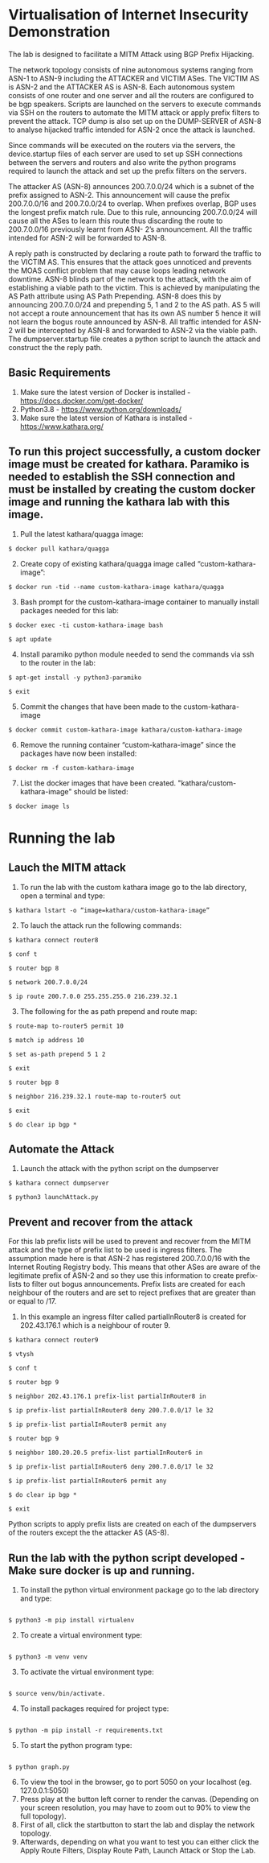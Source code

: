 # Virtualisation of Internet Insecurity Demonstration

The lab is designed to facilitate a MITM Attack using BGP Prefix Hijacking.

The network topology consists of nine autonomous systems ranging from ASN-1 to ASN-9 including the ATTACKER and VICTIM ASes. The VICTIM AS is ASN-2 and the ATTACKER AS is ASN-8. Each autonomous system consists of one router and one server and all the routers are configured to be bgp speakers. Scripts are launched on the servers to execute commands via SSH on the routers to automate the MITM attack or apply prefix filters to prevent the attack. TCP dump is also set up on the DUMP-SERVER of ASN-8 to analyse hijacked traffic intended for ASN-2 once the attack is launched.

Since commands will be executed on the routers via the servers, the device.startup files of each server are used to set up SSH connections between the servers and routers and also write the python programs required to launch the attack and set up the prefix filters on the servers.

The attacker AS (ASN-8) announces 200.7.0.0/24 which is a subnet of the prefix assigned to ASN-2. This announcement will cause the prefix 200.7.0.0/16 and 200.7.0.0/24 to overlap. When prefixes overlap, BGP uses the longest prefix match rule. Due to this rule, announcing 200.7.0.0/24 will cause all the ASes to learn this route thus discarding the route to 200.7.0.0/16 previously learnt from ASN- 2’s announcement. All the traffic intended for ASN-2 will be forwarded to ASN-8.

A reply path is constructed by declaring a route path to forward the traffic to the VICTIM AS. This ensures that the attack goes unnoticed and prevents the MOAS conflict problem that may cause loops leading network downtime. ASN-8 blinds part of the network to the attack, with the aim of establishing a viable path to the victim. This is achieved by manipulating the AS Path attribute using AS Path Prepending. ASN-8 does this by announcing 200.7.0.0/24 and prepending 5, 1 and 2 to the AS path. AS 5 will not accept a route announcement that has its own AS number 5 hence it will not learn the bogus route announced by ASN-8. All traffic intended for ASN-2 will be intercepted by ASN-8 and forwarded to ASN-2 via the viable path. The dumpserver.startup file creates a python script to launch the attack and construct the the reply path.

## Basic Requirements

1. Make sure the latest version of Docker is installed - https://docs.docker.com/get-docker/
2. Python3.8 - https://www.python.org/downloads/
3. Make sure the latest version of Kathara is installed - https://www.kathara.org/

## To run this project successfully, a custom docker image must be created for kathara. Paramiko is needed to establish the SSH connection and must be installed by creating the custom docker image and running the kathara lab with this image.

1. Pull the latest kathara/quagga image:

```
$ docker pull kathara/quagga
```

2. Create copy of existing kathara/quagga image called “custom-kathara-image”:

```
$ docker run -tid --name custom-kathara-image kathara/quagga
```

3. Bash prompt for the custom-kathara-image container to manually install packages needed for this lab:

```
$ docker exec -ti custom-kathara-image bash
```

```
$ apt update
```

4. Install paramiko python module needed to send the commands via ssh to the router in the lab:

```
$ apt-get install -y python3-paramiko
```

```
$ exit
```

5. Commit the changes that have been made to the custom-kathara- image

```
$ docker commit custom-kathara-image kathara/custom-kathara-image
```

6. Remove the running container “custom-kathara-image” since the packages have now been installed:

```
$ docker rm -f custom-kathara-image
```

7. List the docker images that have been created. "kathara/custom-kathara-image" should be listed:

```
$ docker image ls
```

# Running the lab

## Lauch the MITM attack

1. To run the lab with the custom kathara image go to the lab directory, open a terminal and type:

```
$ kathara lstart -o “image=kathara/custom-kathara-image”
```

2. To lauch the attack run the following commands:

```
$ kathara connect router8
```

```
$ conf t
```

```
$ router bgp 8
```

```
$ network 200.7.0.0/24
```

```
$ ip route 200.7.0.0 255.255.255.0 216.239.32.1
```

3. The following for the as path prepend and route map:

```
$ route-map to-router5 permit 10
```

```
$ match ip address 10
```

```
$ set as-path prepend 5 1 2
```

```
$ exit
```

```
$ router bgp 8
```

```
$ neighbor 216.239.32.1 route-map to-router5 out
```

```
$ exit
```

```
$ do clear ip bgp *
```

## Automate the Attack

1. Launch the attack with the python script on the dumpserver

```
$ kathara connect dumpserver
```

```
$ python3 launchAttack.py
```

## Prevent and recover from the attack

For this lab prefix lists will be used to prevent and recover from the MITM attack and the type of prefix list to be used is ingress filters. The assumption made here is that ASN-2 has registered 200.7.0.0/16 with the Internet Routing Registry body. This means that other ASes are aware of the legitimate prefix of ASN-2 and so they use this information to create prefix-lists to filter out bogus announcements. Prefix lists are created for each neighbour of the routers and are set to reject prefixes that are greater than or equal to /17.

1. In this example an ingress filter called partialInRouter8 is created for 202.43.176.1 which is a neighbour of router 9.

```
$ kathara connect router9
```

```
$ vtysh
```

```
$ conf t
```

```
$ router bgp 9
```

```
$ neighbor 202.43.176.1 prefix-list partialInRouter8 in
```

```
$ ip prefix-list partialInRouter8 deny 200.7.0.0/17 le 32
```

```
$ ip prefix-list partialInRouter8 permit any
```

```
$ router bgp 9
```

```
$ neighbor 180.20.20.5 prefix-list partialInRouter6 in
```

```
$ ip prefix-list partialInRouter6 deny 200.7.0.0/17 le 32
```

```
$ ip prefix-list partialInRouter6 permit any
```

```
$ do clear ip bgp *
```

```
$ exit
```

Python scripts to apply prefix lists are created on each of the dumpservers of the routers except the the attacker AS (AS-8).

## Run the lab with the python script developed - Make sure docker is up and running.

1. To install the python virtual environment package go to the lab directory and type:

```

$ python3 -m pip install virtualenv

```

2. To create a virtual environment type:

```

$ python3 -m venv venv

```

3. To activate the virtual environment type:

```

$ source venv/bin/activate.

```

4. To install packages required for project type:

```

$ python -m pip install -r requirements.txt

```

5. To start the python program type:

```

$ python graph.py

```

6. To view the tool in the browser, go to port 5050 on your localhost (eg. 127.0.0.1:5050)
7. Press play at the button left corner to render the canvas. (Depending on your screen resolution, you may have to zoom out to 90% to view the full topology).
8. First of all, click the startbutton to start the lab and display the network topology.
9. Afterwards, depending on what you want to test you can either click the Apply Route Filters, Display Route Path, Launch Attack or Stop the Lab.
